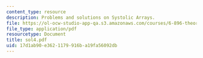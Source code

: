 ```yaml
---
content_type: resource
description: Problems and solutions on Systolic Arrays.
file: https://ol-ocw-studio-app-qa.s3.amazonaws.com/courses/6-896-theory-of-parallel-hardware-sma-5511-spring-2004/17d1ab90e3621179916ba19fa56092db_sol4.pdf
file_type: application/pdf
resourcetype: Document
title: sol4.pdf
uid: 17d1ab90-e362-1179-916b-a19fa56092db
---
```

